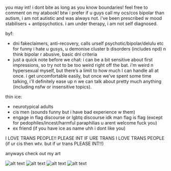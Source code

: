 you may int! i dont bite as long as you know boundaries! feel free to comment on my atabook!
btw i prefer if u guys call my ocs/cos bipolar than autism, i am not autistic and was always not. i've been prescribed w mood stabilisers + antipsychotics. i am under therapy, i am not self diagnosed.

byf:
- dni fakeclaimers, anti-recovery, calls urself psychotic/bipolar/delulu etc for funny i hate u gusys, u demonise cluster b disorders (includes npd) n think bipolar r abusive, basic dni criteria
- just a quick note before we chat: i can be a bit sensitive about first impressions, so try not to be too weird right off the bat. i'm weird n hypersexual myself, but there’s a limit to how much I can handle all at once. i get uncomfortable easily, but once we’ve spent some time talking, i'll definitely ease up n we can talk about pretty much anything (including nsfw or insensitive topics).

thin ice:
- neurotypical adults
- cis men (sounds funny but i have bad experience w them)
- engage in flag discourse or lgbtq discourse idk man flag is flag (except for pedophiles/incest/harmful paraphilias u arent welcome fuck you)
- ex friend (if you have ice as name uhh i dont like you)

I LOVE TRANS PEOPLE!! PLEASE INT IF URE TRANS I LOVE TRANS PEOPLE (if ur cis then wtv. but if ur trans PLEASE INT!!)

anyways check out my art

![alt text](https://files.catbox.moe/p3im38.png)
![alt text](https://files.catbox.moe/7shorx.png)
![alt text](https://files.catbox.moe/d80ahu.jpg)
![alt text](https://files.catbox.moe/n75jco.png)
